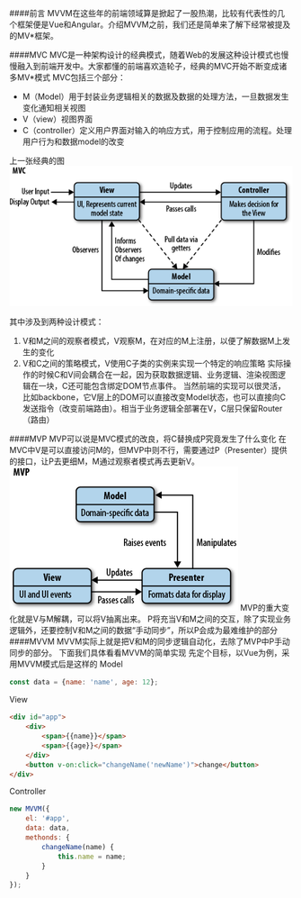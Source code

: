 ####前言
MVVM在这些年的前端领域算是掀起了一股热潮，比较有代表性的几个框架便是Vue和Angular。介绍MVVM之前，我们还是简单来了解下经常被提及的MV*框架。

####MVC
MVC是一种架构设计的经典模式，随着Web的发展这种设计模式也慢慢融入到前端开发中。大家都懂的前端喜欢造轮子，经典的MVC开始不断变成诸多MV*模式
MVC包括三个部分：
* M（Model）用于封装业务逻辑相关的数据及数据的处理方法，一旦数据发生变化通知相关视图
* V（view）视图界面
* C（controller）定义用户界面对输入的响应方式，用于控制应用的流程。处理用户行为和数据model的改变

上一张经典的图
![](/assets/javascriptMVC.png)

其中涉及到两种设计模式：
1. V和M之间的观察者模式，V观察M，在对应的M上注册，以便了解数据M上发生的变化
2. V和C之间的策略模式，V使用C子类的实例来实现一个特定的响应策略
实际操作的时候C和V间会耦合在一起，因为获取数据逻辑、业务逻辑、渲染视图逻辑在一块，C还可能包含绑定DOM节点事件。
当然前端的实现可以很灵活，比如backbone，它V层上的DOM可以直接改变Model状态，也可以直接向C发送指令（改变前端路由）。相当于业务逻辑全部署在V，C层只保留Router（路由）

####MVP
MVP可以说是MVC模式的改良，将C替换成P究竟发生了什么变化
在MVC中V是可以直接访问M的，但MVP中则不行，需要通过P（Presenter）提供的接口，让P去更细M，M通过观察者模式再去更新V。
![](/assets/mvp.png)
MVP的重大变化就是V与M解耦，可以将V抽离出来。
P将充当V和M之间的交互，除了实现业务逻辑外，还要控制V和M之间的数据“手动同步”，所以P会成为最难维护的部分
####MVVM
MVVM实际上就是把V和M的同步逻辑自动化，去除了MVP中P手动同步的部分。
下面我们具体看看MVVM的简单实现
先定个目标，以Vue为例，采用MVVM模式后是这样的
Model
```js
const data = {name: 'name', age: 12};
```
View
```html
<div id="app">
    <div>
        <span>{{name}}</span>
        <span>{{age}}</span>
    </div>
    <button v-on:click="changeName('newName')">change</button>
</div>

```
Controller
```js
new MVVM({
    el: '#app',
    data: data,
    methonds: {
        changeName(name) {
            this.name = name;
        }
    }
});
```



